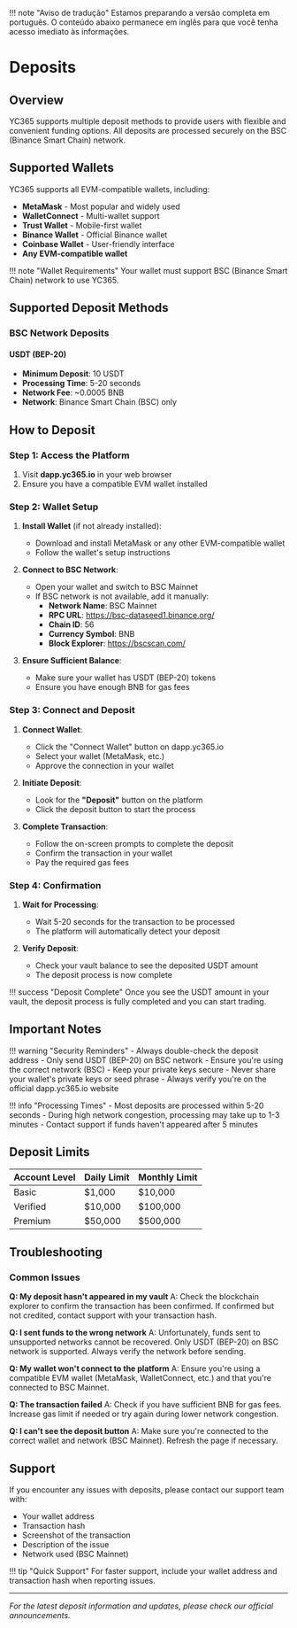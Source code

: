!!! note "Aviso de tradução"
    Estamos preparando a versão completa em português. O conteúdo abaixo permanece em inglês para que você tenha acesso imediato às informações.

# Deposits

## Overview

YC365 supports multiple deposit methods to provide users with flexible and convenient funding options. All deposits are processed securely on the BSC (Binance Smart Chain) network.

## Supported Wallets

YC365 supports all EVM-compatible wallets, including:

- **MetaMask** - Most popular and widely used
- **WalletConnect** - Multi-wallet support
- **Trust Wallet** - Mobile-first wallet
- **Binance Wallet** - Official Binance wallet
- **Coinbase Wallet** - User-friendly interface
- **Any EVM-compatible wallet**

!!! note "Wallet Requirements"
    Your wallet must support BSC (Binance Smart Chain) network to use YC365.

## Supported Deposit Methods

### BSC Network Deposits

#### USDT (BEP-20)
- **Minimum Deposit**: 10 USDT
- **Processing Time**: 5-20 seconds
- **Network Fee**: ~0.0005 BNB
- **Network**: Binance Smart Chain (BSC) only

## How to Deposit

### Step 1: Access the Platform
1. Visit **dapp.yc365.io** in your web browser
2. Ensure you have a compatible EVM wallet installed

### Step 2: Wallet Setup
1. **Install Wallet** (if not already installed):
   - Download and install MetaMask or any other EVM-compatible wallet
   - Follow the wallet's setup instructions

2. **Connect to BSC Network**:
   - Open your wallet and switch to BSC Mainnet
   - If BSC network is not available, add it manually:
     - **Network Name**: BSC Mainnet
     - **RPC URL**: https://bsc-dataseed1.binance.org/
     - **Chain ID**: 56
     - **Currency Symbol**: BNB
     - **Block Explorer**: https://bscscan.com/

3. **Ensure Sufficient Balance**:
   - Make sure your wallet has USDT (BEP-20) tokens
   - Ensure you have enough BNB for gas fees

### Step 3: Connect and Deposit
1. **Connect Wallet**:
   - Click the "Connect Wallet" button on dapp.yc365.io
   - Select your wallet (MetaMask, etc.)
   - Approve the connection in your wallet

2. **Initiate Deposit**:
   - Look for the **"Deposit"** button on the platform
   - Click the deposit button to start the process

3. **Complete Transaction**:
   - Follow the on-screen prompts to complete the deposit
   - Confirm the transaction in your wallet
   - Pay the required gas fees

### Step 4: Confirmation
1. **Wait for Processing**:
   - Wait 5-20 seconds for the transaction to be processed
   - The platform will automatically detect your deposit

2. **Verify Deposit**:
   - Check your vault balance to see the deposited USDT amount
   - The deposit process is now complete

!!! success "Deposit Complete"
    Once you see the USDT amount in your vault, the deposit process is fully completed and you can start trading.

## Important Notes

!!! warning "Security Reminders"
    - Always double-check the deposit address
    - Only send USDT (BEP-20) on BSC network
    - Ensure you're using the correct network (BSC)
    - Keep your private keys secure
    - Never share your wallet's private keys or seed phrase
    - Always verify you're on the official dapp.yc365.io website

!!! info "Processing Times"
    - Most deposits are processed within 5-20 seconds
    - During high network congestion, processing may take up to 1-3 minutes
    - Contact support if funds haven't appeared after 5 minutes

## Deposit Limits

| Account Level | Daily Limit | Monthly Limit |
|---------------|-------------|---------------|
| Basic        | $1,000      | $10,000       |
| Verified     | $10,000     | $100,000      |
| Premium      | $50,000     | $500,000      |

## Troubleshooting

### Common Issues

**Q: My deposit hasn't appeared in my vault**
A: Check the blockchain explorer to confirm the transaction has been confirmed. If confirmed but not credited, contact support with your transaction hash.

**Q: I sent funds to the wrong network**
A: Unfortunately, funds sent to unsupported networks cannot be recovered. Only USDT (BEP-20) on BSC network is supported. Always verify the network before sending.

**Q: My wallet won't connect to the platform**
A: Ensure you're using a compatible EVM wallet (MetaMask, WalletConnect, etc.) and that you're connected to BSC Mainnet.

**Q: The transaction failed**
A: Check if you have sufficient BNB for gas fees. Increase gas limit if needed or try again during lower network congestion.

**Q: I can't see the deposit button**
A: Make sure you're connected to the correct wallet and network (BSC Mainnet). Refresh the page if necessary.

## Support

If you encounter any issues with deposits, please contact our support team with:
- Your wallet address
- Transaction hash
- Screenshot of the transaction
- Description of the issue
- Network used (BSC Mainnet)

!!! tip "Quick Support"
    For faster support, include your wallet address and transaction hash when reporting issues.

---

*For the latest deposit information and updates, please check our official announcements.* 